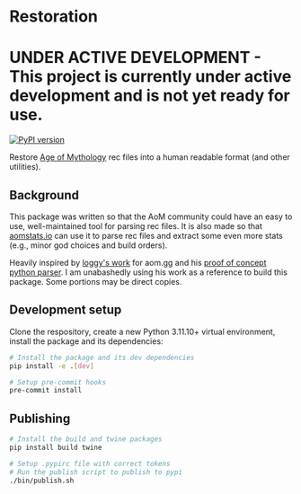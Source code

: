 # Restoration

# **UNDER ACTIVE DEVELOPMENT** - This project is currently under active development and is not yet ready for use.

[![PyPI version](https://badge.fury.io/py/restoration.svg)](https://badge.fury.io/py/restoration)

Restore [Age of Mythology](https://www.ageofempires.com/games/aom/age-of-mythology-retold/) rec files into a human readable format (and other utilities).

## Background

This package was written so that the AoM community could have an easy to use, well-maintained tool for parsing rec files. It is also made so that [aomstats.io](https://aomstats.io) can use it to parse rec files and extract some even more stats (e.g., minor god choices and build orders).

Heavily inspired by [loggy's work](https://github.com/erin-fitzpatric/next-aom-gg/blob/main/src/server/recParser/recParser.ts) for aom.gg and his [proof of concept python parser](https://github.com/Logg-y/retoldrecprocessor/blob/main/recprocessor.py). I am unabashedly using his work as a reference to build this package. Some portions may be direct copies.

## Development setup

Clone the respository, create a new Python 3.11.10+ virtual environment, install the package and its dependencies:

```bash
# Install the package and its dev dependencies
pip install -e .[dev]

# Setup pre-commit hooks
pre-commit install
```

## Publishing

```bash
# Install the build and twine packages
pip install build twine

# Setup .pypirc file with correct tokens
# Run the publish script to publish to pypi
./bin/publish.sh
```
